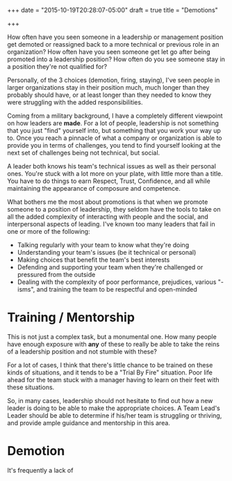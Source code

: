 +++
date = "2015-10-19T20:28:07-05:00"
draft = true
title = "Demotions"

+++

How often have you seen someone in a leadership or management position get
demoted or reassigned back to a more technical or previous role in an
organization?  How often have you seen someone get let go after being promoted
into a leadership position?  How often do you see someone stay in a position
they're not qualified for?

Personally, of the 3 choices (demotion, firing, staying), I've seen people in
larger organizations stay in their position much, much longer than they probably
should have, or at least longer than they needed to know they were struggling
with the added responsibilities.

Coming from a military background, I have a completely different viewpoint on
how leaders are **made**.  For a lot of people, leadership is not something that
you just "find" yourself into, but something that you work your way up to.  Once
you reach a pinnacle of what a company or organization is able to provide you in
terms of challenges, you tend to find yourself looking at the next set of
challenges being not technical, but social.

A leader both knows his team's technical issues as well as their personal ones.
You're stuck with a lot more on your plate, with little more than a title.  You
have to do things to earn Respect, Trust, Confidence, and all while maintaining
the appearance of composure and competence.

What bothers me the most about promotions is that when we promote someone to
a position of leadership, they seldom have the tools to take on all the added
complexity of interacting with people and the social, and interpersonal aspects
of leading.  I've known too many leaders that fail in one or more of the
following:

* Talking regularly with your team to know what they're doing
* Understanding your team's issues (be it technical or personal)
* Making choices that benefit the team's best interests
* Defending and supporting your team when they're challenged or pressured from
  the outside
* Dealing with the complexity of poor performance, prejudices, various "-isms",
    and training the team to be respectful and open-minded

# Training / Mentorship

This is not just a complex task, but a monumental one.  How many people have
enough exposure with **any** of these to really be able to take the reins of
a leadership position and not stumble with these?

For a lot of cases, I think that there's little chance to be trained on these
kinds of situations, and it tends to be a "Trial By Fire" situation.  Poor life
ahead for the team stuck with a manager having to learn on their feet with these
situations.

So, in many cases, leadership should not hesitate to find out how a new leader
is doing to be able to make the appropriate choices.  A Team Lead's Leader
should be able to determine if his/her team is struggling or thriving, and
provide ample guidance and mentorship in this area.


# Demotion

It's frequently a lack of 
